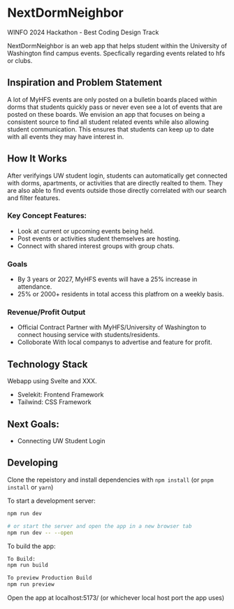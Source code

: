 # NextDormNeighbor

WINFO 2024 Hackathon - Best Coding Design Track

NextDormNeighbor is an web app that helps student within the University of Washington find campus events. Specfically regarding events related to hfs or clubs. 
## Inspiration and Problem Statement
A lot of MyHFS events are only posted on a bulletin boards placed within dorms that students quickly pass or never even see a lot of events that are posted on these boards. We envision an app that focuses on being a consistent source to find all student related events while also allowing student communication. This ensures that students can keep up to date with all events they may have interest in. 

## How It Works
After verifyings UW student login, students can automatically get connected with dorms, apartments, or activities that are directly realted to them. They are also able to find events outside those directly correlated with our search and filter features.

### Key Concept Features:
- Look at current or upcoming events being held.
- Post events or activities student themselves are hosting.
- Connect with shared interest groups with group chats.

### Goals
- By 3 years or 2027, MyHFS events will have a 25% increase in attendance.
- 25% or 2000+ residents in total access this platfrom on a weekly basis.

### Revenue/Profit Output
- Official Contract Partner with MyHFS/University of Washington to connect housing service with students/residents.
- Colloborate With local companys to advertise and feature for profit.

## Technology Stack 
Webapp using Svelte and XXX. 
- Svelekit: Frontend Framework
- Tailwind: CSS Framework

## Next Goals:
- Connecting UW Student Login

## Developing

Clone the repeistory and install dependencies with `npm install` (or `pnpm install` or `yarn`)

To start a development server:

```bash
npm run dev

# or start the server and open the app in a new browser tab
npm run dev -- --open
```


To build the app:

```bash
To Build:
npm run build

To preview Production Build
npm run preview
```

Open the app at localhost:5173/ (or whichever local host port the app uses)
